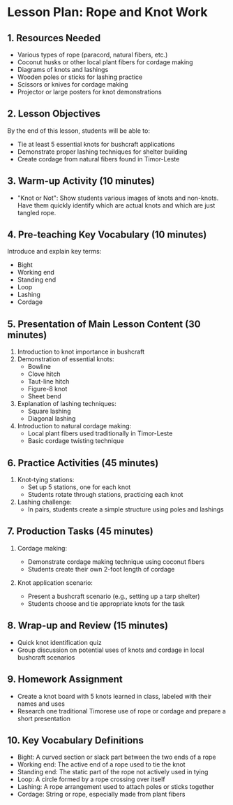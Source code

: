 # Lesson Plan: Rope and Knot Work

## 1. Resources Needed

- Various types of rope (paracord, natural fibers, etc.)
- Coconut husks or other local plant fibers for cordage making
- Diagrams of knots and lashings
- Wooden poles or sticks for lashing practice
- Scissors or knives for cordage making
- Projector or large posters for knot demonstrations

## 2. Lesson Objectives

By the end of this lesson, students will be able to:
- Tie at least 5 essential knots for bushcraft applications
- Demonstrate proper lashing techniques for shelter building
- Create cordage from natural fibers found in Timor-Leste

## 3. Warm-up Activity (10 minutes)

- "Knot or Not": Show students various images of knots and non-knots. Have them quickly identify which are actual knots and which are just tangled rope.

## 4. Pre-teaching Key Vocabulary (10 minutes)

Introduce and explain key terms:
- Bight
- Working end
- Standing end
- Loop
- Lashing
- Cordage

## 5. Presentation of Main Lesson Content (30 minutes)

1. Introduction to knot importance in bushcraft
2. Demonstration of essential knots:
   - Bowline
   - Clove hitch
   - Taut-line hitch
   - Figure-8 knot
   - Sheet bend
3. Explanation of lashing techniques:
   - Square lashing
   - Diagonal lashing
4. Introduction to natural cordage making:
   - Local plant fibers used traditionally in Timor-Leste
   - Basic cordage twisting technique

## 6. Practice Activities (45 minutes)

1. Knot-tying stations:
   - Set up 5 stations, one for each knot
   - Students rotate through stations, practicing each knot
2. Lashing challenge:
   - In pairs, students create a simple structure using poles and lashings

## 7. Production Tasks (45 minutes)

1. Cordage making:
   - Demonstrate cordage making technique using coconut fibers
   - Students create their own 2-foot length of cordage

2. Knot application scenario:
   - Present a bushcraft scenario (e.g., setting up a tarp shelter)
   - Students choose and tie appropriate knots for the task

## 8. Wrap-up and Review (15 minutes)

- Quick knot identification quiz
- Group discussion on potential uses of knots and cordage in local bushcraft scenarios

## 9. Homework Assignment

- Create a knot board with 5 knots learned in class, labeled with their names and uses
- Research one traditional Timorese use of rope or cordage and prepare a short presentation

## 10. Key Vocabulary Definitions

- Bight: A curved section or slack part between the two ends of a rope
- Working end: The active end of a rope used to tie the knot
- Standing end: The static part of the rope not actively used in tying
- Loop: A circle formed by a rope crossing over itself
- Lashing: A rope arrangement used to attach poles or sticks together
- Cordage: String or rope, especially made from plant fibers